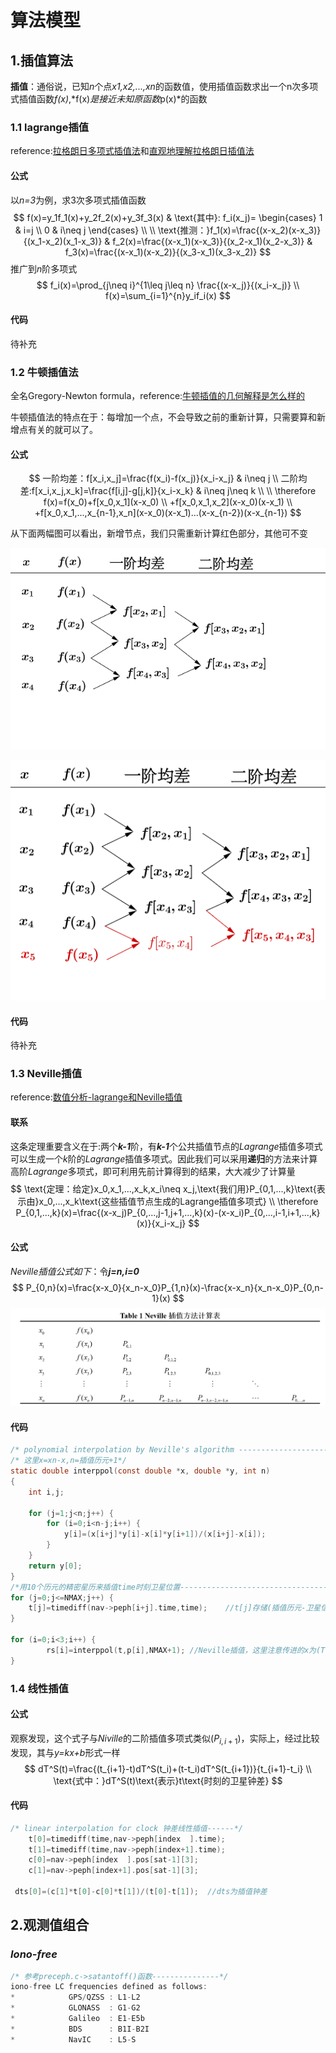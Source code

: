 

# 算法模型

## 1.插值算法

**插值**：通俗说，已知*n*个点*x1,x2,...,xn*的函数值，使用插值函数求出一个n次多项式插值函数*f(x)*,*f(x)*是接近未知原函数*p(x)*的函数

### 1.1 lagrange插值

reference:[拉格朗日多项式插值法](https://blog.csdn.net/weixin_47210960/article/details/119428254)和[直观地理解拉格朗日插值法](https://www.zhihu.com/question/58333118)

#### 公式

以*n=3*为例，求3次多项式插值函数
$$
f(x)=y_1f_1(x)+y_2f_2(x)+y_3f_3(x)	&
\text{其中}:
f_i(x_j)=
\begin{cases}
1 & i=j	\\
0 & i\neq j
\end{cases}	\\
\\
\text{推测：}f_1(x)=\frac{(x-x_2)(x-x_3)}{(x_1-x_2)(x_1-x_3)} &
f_2(x)=\frac{(x-x_1)(x-x_3)}{(x_2-x_1)(x_2-x_3)} & f_3(x)=\frac{(x-x_1)(x-x_2)}{(x_3-x_1)(x_3-x_2)}
$$
推广到*n*阶多项式
$$
f_i(x)=\prod_{j\neq i}^{1\leq j\leq n} \frac{(x-x_j)}{(x_i-x_j)}	\\
f(x)=\sum_{i=1}^{n}y_if_i(x)
$$

#### 代码

待补充

### 1.2 牛顿插值法

全名Gregory-Newton formula，reference:[牛顿插值的几何解释是怎么样的](https://www.zhihu.com/question/22320408/answer/141973314)

牛顿插值法的特点在于：每增加一个点，不会导致之前的重新计算，只需要算和新增点有关的就可以了。

#### 公式

$$
一阶均差：f[x_i,x_j]=\frac{f(x_i)-f(x_j)}{x_i-x_j} & i\neq j	\\
二阶均差:f[x_i,x_j,x_k]=\frac{f[i,j]-g[j,k]}{x_i-x_k} & i\neq j\neq k	\\
\\
\therefore f(x)=f(x_0)+f[x_0,x_1](x-x_0)	\\
+f[x_0,x_1,x_2](x-x_0)(x-x_1)	\\
+f[x_0,x_1,...,x_{n-1},x_n](x-x_0)(x-x_1)...(x-x_{n-2})(x-x_{n-1})
$$

从下面两幅图可以看出，新增节点，我们只需重新计算红色部分，其他可不变

![img](https://raw.githubusercontent.com/mulin33/ImageHost/main/blogImg/v2-bb250de06e4ce4d88f31bfd7cc8b9df7_r.jpg)

![img](https://raw.githubusercontent.com/mulin33/ImageHost/main/blogImg/v2-7caee6961c1c372e6743039b2ae32326_r.jpg)

#### 代码

待补充

### 1.3 Neville插值

reference:[数值分析-lagrange和Neville插值](https://zhuanlan.zhihu.com/p/47282502)

#### 联系

这条定理重要含义在于:两个***k-1***阶，有***k-1***个公共插值节点的*Lagrange*插值多项式可以生成一个*k*阶的*Lagrange*插值多项式。因此我们可以采用**递归**的方法来计算高阶*Lagrange*多项式，即可利用先前计算得到的结果，大大减少了计算量
$$
\text{定理：给定}x_0,x_1,...,x_k,x_i\neq x_j,\text{我们用}P_{0,1,...,k}\text{表示由}x_0,...,x_k\text{这些插值节点生成的Lagrange插值多项式}	\\
\therefore  P_{0,1,...,k}(x)=\frac{(x-x_j)P_{0,...,j-1,j+1,...,k}(x)-(x-x_i)P_{0,...,i-1,i+1,...,k}(x)}{x_i-x_j}
$$

#### 公式

*Neville插值公式如下*：令***j=n,i=0***
$$
P_{0,n}(x)=\frac{x-x_0}{x_n-x_0}P_{1,n}(x)-\frac{x-x_n}{x_n-x_0}P_{0,n-1}(x)
$$
![image-20231114150024147](https://raw.githubusercontent.com/mulin33/ImageHost/main/blogImg/image-20231114150024147.png)

#### 代码

```c
/* polynomial interpolation by Neville's algorithm ---------------------------*/
/* 这里x=xn-x,n=插值历元+1*/
static double interppol(const double *x, double *y, int n)
{
    int i,j;
    
    for (j=1;j<n;j++) {
        for (i=0;i<n-j;i++) {
            y[i]=(x[i+j]*y[i]-x[i]*y[i+1])/(x[i+j]-x[i]);
        }
    }
    return y[0];
}
/*用10个历元的精密星历来插值time时刻卫星位置-----------------------------------------*/
for (j=0;j<=NMAX;j++) {
    t[j]=timediff(nav->peph[i+j].time,time);	//t[j]存储(插值历元-卫星信号发送时间)
}

for (i=0;i<3;i++) {
        rs[i]=interppol(t,p[i],NMAX+1);	//Neville插值，这里注意传进的x为(Ts-t)
}
```

### 1.4 线性插值

#### 公式

观察发现，这个式子与*Niville*的二阶插值多项式类似$(P_{i,i+1})$，实际上，经过比较发现，其与*y=kx+b*形式一样
$$
dT^S(t)=\frac{(t_{i+1}-t)dT^S(t_i)+(t-t_i)dT^S(t_{i+1})}{t_{i+1}-t_i}	\\
\text{式中：}dT^S(t)\text{表示}t\text{时刻的卫星钟差}
$$

#### 代码

```c
/* linear interpolation for clock 钟差线性插值------*/
    t[0]=timediff(time,nav->peph[index  ].time);
    t[1]=timediff(time,nav->peph[index+1].time);
    c[0]=nav->peph[index  ].pos[sat-1][3];
    c[1]=nav->peph[index+1].pos[sat-1][3];

 dts[0]=(c[1]*t[0]-c[0]*t[1])/(t[0]-t[1]);	//dts为插值钟差
```

## 2.观测值组合





### *Iono-free*

```c
/* 参考preceph.c->satantoff()函数---------------*/
iono-free LC frequencies defined as follows:
*            GPS/QZSS : L1-L2
*            GLONASS  : G1-G2
*            Galileo  : E1-E5b
*            BDS      : B1I-B2I
*            NavIC    : L5-S
```



